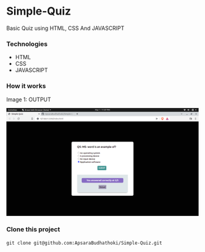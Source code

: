 # Simple-Quiz

Basic Quiz using HTML, CSS And JAVASCRIPT

### Technologies
- HTML
- CSS
- JAVASCRIPT

### How it works

Image 1: OUTPUT
<div>
  <img src ="https://github.com/ApsaraBudhathoki/Simple-Quiz/blob/main/output.png"
  </div>

  ###  Clone this project
  ```
  git clone git@github.com:ApsaraBudhathoki/Simple-Quiz.git
  
  ```
